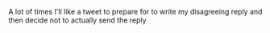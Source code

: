 A lot of times I'll like a tweet to prepare for to write my disagreeing reply and then decide not to actually send the reply

